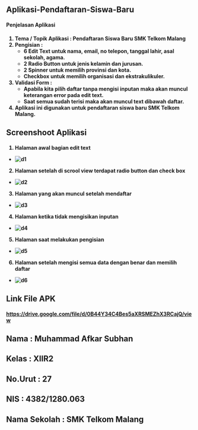<h2>Aplikasi-Pendaftaran-Siswa-Baru<h4>
Penjelasan Aplikasi<h4>

1. Tema / Topik Aplikasi : Pendaftaran Siswa Baru SMK Telkom Malang
2. Pengisian :
      * 6 Edit Text untuk nama, email, no telepon, tanggal lahir, asal sekolah, agama.
      * 2 Radio Button untuk jenis kelamin dan jurusan.
      * 2 Spinner untuk memilih provinsi dan kota.
      * Checkbox untuk memilih organisasi dan ekstrakulikuler.
3. Validasi Form :
      * Apabila kita pilih daftar tanpa mengisi inputan maka akan muncul keterangan error pada edit text.
      * Saat semua sudah terisi maka akan muncul text dibawah daftar.
4. Aplikasi ini digunakan untuk pendaftaran siswa baru SMK Telkom Malang.


<h2>Screenshoot Aplikasi <h4>

1. Halaman awal bagian edit text
  * ![d1](https://cloud.githubusercontent.com/assets/15699471/18418539/a48a7d58-7872-11e6-9681-f320115adeb5.JPG)
2. Halaman setelah di scrool view terdapat radio button dan check box
  * ![d2](https://cloud.githubusercontent.com/assets/15699471/18418547/ccc16f8e-7872-11e6-9dc7-7f8e6d3ed75c.JPG)
3. Halaman yang akan muncul setelah mendaftar
  * ![d3](https://cloud.githubusercontent.com/assets/15699471/18418554/df50b362-7872-11e6-9326-2961458c20d2.JPG)
4. Halaman ketika tidak mengisikan inputan
  * ![d4](https://cloud.githubusercontent.com/assets/15699471/18418568/fe65a3f2-7872-11e6-9327-6f7bdd9730f3.JPG)
5. Halaman saat melakukan pengisian
  * ![d5](https://cloud.githubusercontent.com/assets/15699471/18418567/fe659038-7872-11e6-853a-bb663212a30f.JPG)
6. Halaman setelah mengisi semua data dengan benar dan memilih daftar
  * ![d6](https://cloud.githubusercontent.com/assets/15699471/18418569/fe6596e6-7872-11e6-83ad-36f277f3bacc.JPG)
  
  
<h2> Link File APK <h4>

https://drive.google.com/file/d/0B44Y34C4Bes5aXRSMEZhX3RCajQ/view

<h2> Nama          : Muhammad Afkar Subhan <h2>
     Kelas         : XIIR2 <h2>
     No.Urut       : 27 <h2>
     NIS           : 4382/1280.063 <h2>
     Nama Sekolah  : SMK Telkom Malang
